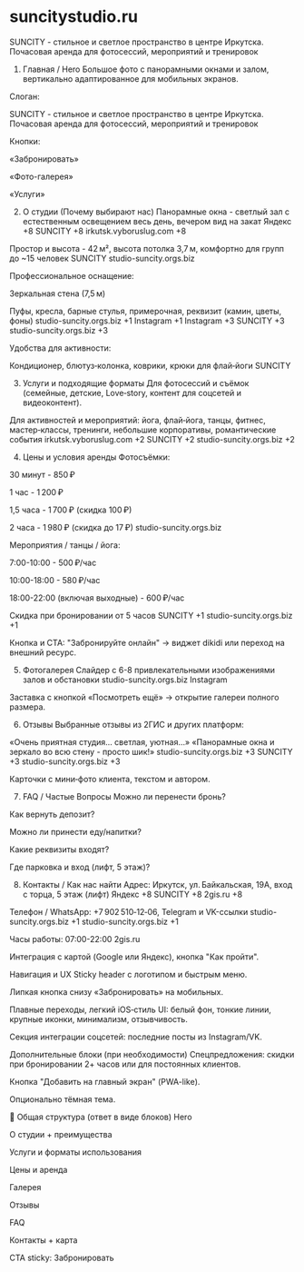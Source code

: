 # suncitystudio.ru
SUNCITY - стильное и светлое пространство в центре Иркутска. Почасовая аренда для фотосессий, мероприятий и тренировок

1. Главная / Hero
Большое фото с панорамными окнами и залом, вертикально адаптированное для мобильных экранов.

Слоган:

SUNCITY - стильное и светлое пространство в центре Иркутска. Почасовая аренда для фотосессий, мероприятий и тренировок

Кнопки:

«Забронировать»

«Фото-галерея»

«Услуги»

2. О студии (Почему выбирают нас)
Панорамные окна - светлый зал с естественным освещением весь день, вечером вид на закат 
Яндекс
+8
SUNCITY
+8
irkutsk.vyboruslug.com
+8

Простор и высота - 42 м², высота потолка 3,7 м, комфортно для групп до ~15 человек 
SUNCITY
studio-suncity.orgs.biz

Профессиональное оснащение:

Зеркальная стена (7,5 м)

Пуфы, кресла, барные стулья, примерочная, реквизит (камин, цветы, фоны) 
studio-suncity.orgs.biz
+1
Instagram
+1
Instagram
+3
SUNCITY
+3
studio-suncity.orgs.biz
+3

Удобства для активности:

Кондиционер, блютуз‑колонка, коврики, крюки для флай‑йоги 
SUNCITY

3. Услуги и подходящие форматы
Для фотосессий и съёмок (семейные, детские, Love‑story, контент для соцсетей и видеоконтент).

Для активностей и мероприятий: йога, флай‑йога, танцы, фитнес, мастер‑классы, тренинги, небольшие корпоративы, романтические события 
irkutsk.vyboruslug.com
+2
SUNCITY
+2
studio-suncity.orgs.biz
+2

4. Цены и условия аренды
Фотосъёмки:

30 минут - 850 ₽

1 час - 1 200 ₽

1,5 часа - 1 700 ₽ (скидка 100 ₽)

2 часа - 1 980 ₽ (скидка до 17 ₽) 
studio-suncity.orgs.biz

Мероприятия / танцы / йога:

7:00-10:00 - 500 ₽/час

10:00-18:00 - 580 ₽/час

18:00-22:00 (включая выходные) - 600 ₽/час

Скидка при бронировании от 5 часов 
SUNCITY
+1
studio-suncity.orgs.biz
+1

Кнопка и CTA: "Забронируйте онлайн" → виджет dikidi или переход на внешний ресурс.

5. Фотогалерея
Слайдер с 6-8 привлекательными изображениями залов и обстановки 
studio-suncity.orgs.biz
Instagram

Заставка с кнопкой «Посмотреть ещё» → открытие галереи полного размера.

6. Отзывы
Выбранные отзывы из 2ГИС и других платформ:

«Очень приятная студия… светлая, уютная…»
«Панорамные окна и зеркало во всю стену - просто шик!» 
studio-suncity.orgs.biz
+3
SUNCITY
+3
studio-suncity.orgs.biz
+3

Карточки с мини‑фото клиента, текстом и автором.

7. FAQ / Частые Вопросы
Можно ли перенести бронь?

Как вернуть депозит?

Можно ли принести еду/напитки?

Какие реквизиты входят?

Где парковка и вход (лифт, 5 этаж)?

8. Контакты / Как нас найти
Адрес: Иркутск, ул. Байкальская, 19А, вход с торца, 5 этаж (лифт) 
Яндекс
+8
SUNCITY
+8
2gis.ru
+8

Телефон / WhatsApp: +7 902 510‑12‑06, Telegram и VK-ссылки 
studio-suncity.orgs.biz
+1
studio-suncity.orgs.biz
+1

Часы работы: 07:00-22:00 
2gis.ru

Интеграция с картой (Google или Яндекс), кнопка "Как пройти".

Навигация и UX
Sticky header с логотипом и быстрым меню.

Липкая кнопка снизу «Забронировать» на мобильных.

Плавные переходы, легкий iOS‑стиль UI: белый фон, тонкие линии, крупные иконки, минимализм, отзывчивость.

Секция интеграции соцсетей: последние посты из Instagram/VK.

Дополнительные блоки (при необходимости)
Спецпредложения: скидки при бронировании 2+ часов или для постоянных клиентов.

Кнопка "Добавить на главный экран" (PWA-like).

Опционально тёмная тема.

📱 Общая структура (ответ в виде блоков)
Hero

О студии + преимущества

Услуги и форматы использования

Цены и аренда

Галерея

Отзывы

FAQ

Контакты + карта

CTA sticky: Забронировать

